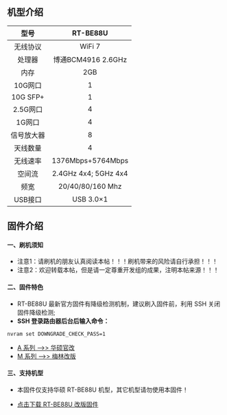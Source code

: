 ## 机型介绍

| 型号 | RT-BE88U |
|:--:|:--:|
| 无线协议 | WiFi 7 | 
| 处理器 | 博通BCM4916 2.6GHz | 
| 内存 | 2GB | 
| 10G网口 | 1 | 
| 10G SFP+ | 1 | 
| 2.5G网口 | 4 | 
| 1G网口 | 4 | 
| 信号放大器 | 8 | 
| 天线数量 | 4 | 
| 无线速率 | 1376Mbps+5764Mbps | 
| 空间流 | 2.4GHz 4x4; 5GHz 4x4 | 
| 频宽 | 20/40/80/160 Mhz | 
| USB接口 | USB 3.0×1 | 


## 固件介绍
#### 一、刷机须知
* 注意1：请刷机的朋友认真阅读本帖！！！刷机带来的风险请自行承担！！！
* 注意2：欢迎转载本帖，但是请一定尊重开发组的成果，注明本帖来源！！！

#### 二、固件特色
* RT-BE88U 最新官方固件有降级检测机制，建议刷入固件前，利用 SSH 关闭固件降级检测;
* **SSH 登录路由器后台后输入命令：**
```
nvram set DOWNGRADE_CHECK_PASS=1
```

* [A 系列 ——>> 华硕官改](/zh/guide/asus/firmware-a.md)
* [M 系列 ——>> 梅林改版](/zh/guide/asus/firmware-m.md)

#### 三、支持机型
* 本固件仅支持华硕 RT-BE88U 机型，其它机型请勿使用本固件！

* [点击下载 RT-BE88U 改版固件](https://www.asusgo.com/firmware/download?devicename=rt-be88u&firmware=merlin)